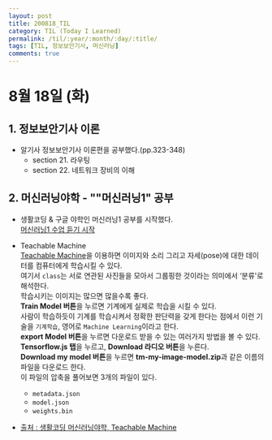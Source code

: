 ```yaml
---
layout: post
title: 200818_TIL
category: TIL (Today I Learned)
permalink: /til/:year/:month/:day/:title/
tags: [TIL, 정보보안기사, 머신러닝]
comments: true
---
```

# 8월 18일 (화)

## 1. 정보보안기사 이론
- 알기사 정보보안기사 이론편을 공부했다.(pp.323-348)
  - section 21. 라우팅
  - section 22. 네트워크 장비의 이해

## 2. 머신러닝야학 - ""머신러닝1" 공부
- 생활코딩 & 구글 야학인 머신러닝1 공부를 시작했다.  
  [머신러닝1 수업 듣기 시작](https://opentutorials.org/course/4548/28891)

- Teachable Machine  
  [Teachable Machine](https://teachablemachine.withgoogle.com/)을 이용하면 이미지와 소리 그리고 자세(pose)에 대한 데이터를 컴퓨터에게 학습시킬 수 있다.  
  여기서 `class`는 서로 연관된 사진들을 모아서 그룹핑한 것이라는 의미에서 ‘분류'로 해석한다.  
  학습시키는 이미지는 많으면 많을수록 좋다.  
  **Train Model 버튼**을 누르면 기계에게 실제로 학습을 시킬 수 있다.  
  사람이 학습하듯이 기계를 학습시켜서 정확한 판단력을 갖게 한다는 점에서 이런 기술을 `기계학습`, 영어로 `Machine Learning`이라고 한다.  
  **export Model 버튼**을 누르면 다운로드 받을 수 있는 여러가지 방법을 볼 수 있다.  
  **Tensorflow.js 탭**을 누르고, **Download 라디오 버튼**을 누른다.  
  **Download my model 버튼**을 누르면 **tm-my-image-model.zip**과 같은 이름의 파일을
다운로드 한다.  
  이 파일의 압축을 풀어보면 3개의 파일이 있다.
  - `metadata.json`
  - `model.json`
  - `weights.bin`  

- [출처 : 생활코딩 머신러닝야학, Teachable Machine](https://opentutorials.org/course/4548/28897)

